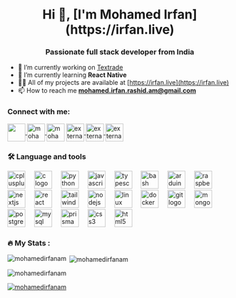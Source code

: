 <h1 align="center">Hi 👋, [I'm Mohamed Irfan](https://irfan.live)</h1>
<h3 align="center">Passionate full stack developer from India</h3>

- 🔭 I’m currently working on [Textrade](https://github.com/mohamedirfanam/aleph-zero)
- 🌱 I’m currently learning **React Native**
- 👨‍💻 All of my projects are available at [https://irfan.live](https://irfan.live)
- 📫 How to reach me **mohamed.irfan.rashid.am@gmail.com**

<h3 align="left">Connect with me:</h3>
<p align="left">
    <a href="https://twitter.com/mohamedirfanam" target="blank">
        <img align="center" src="https://img.icons8.com/color/96/twitter--v1.png" height="40" width="40" />
    </a>
    <a href="https://linkedin.com/in/mohamedirfanam" target="blank">
        <img align="center" src="https://img.icons8.com/color/96/linkedin.png" alt="mohamedirfanam" height="40" width="40" />
    </a>
    <a href="https://www.codechef.com/users/mohamedirfan" target="blank"><img align="center" src="https://img.icons8.com/plasticine/100/codechef.png" alt="mohamedirfan" height="40" width="40" /></a>
    <a href="https://www.hackerrank.com/irfan_" target="blank">
        <img align="center" src="https://img.icons8.com/external-tal-revivo-filled-tal-revivo/96/external-hackerrank-is-a-technology-company-that-focuses-on-competitive-programming-logo-filled-tal-revivo.png" alt="external-hackerrank-is-a-technology-company-that-focuses-on-competitive-programming-logo-filled-tal-revivo" alt="irfan_" height="40" width="40" />
    </a>
    <a href="https://codeforces.com/profile/irfan_" target="blank">
        <img align="center" src="https://img.icons8.com/external-tal-revivo-color-tal-revivo/96/external-codeforces-programming-competitions-and-contests-programming-community-logo-color-tal-revivo.png" alt="external-codeforces-programming-competitions-and-contests-programming-community-logo-color-tal-revivo" alt="irfan_" height="40" width="40" />
    </a>
    <a href="https://www.leetcode.com/irfan_" target="blank">
        <img align="center" src="https://img.icons8.com/external-tal-revivo-color-tal-revivo/96/external-level-up-your-coding-skills-and-quickly-land-a-job-logo-color-tal-revivo.png" alt="external-level-up-your-coding-skills-and-quickly-land-a-job-logo-color-tal-revivo" alt="irfan_" height="40" width="40" />
    </a>
</p>


<h3 align="left">🛠 Language and tools</h3>

<div align="left">
  <img src="https://cdn.jsdelivr.net/gh/devicons/devicon/icons/cplusplus/cplusplus-original.svg" height="40" alt="cplusplus logo"  />
  <img width="12" />
  <img src="https://cdn.jsdelivr.net/gh/devicons/devicon/icons/c/c-original.svg" height="40" alt="c logo"  />
  <img width="12" />
  <img src="https://cdn.jsdelivr.net/gh/devicons/devicon/icons/python/python-original.svg" height="40" alt="python logo"  />
  <img width="12" />
  <img src="https://cdn.jsdelivr.net/gh/devicons/devicon/icons/javascript/javascript-original.svg" height="40" alt="javascript logo"  />
  <img width="12" />
  <img src="https://cdn.jsdelivr.net/gh/devicons/devicon/icons/typescript/typescript-original.svg" height="40" alt="typescript logo"  />
  <img width="12" />
  <img src="https://cdn.jsdelivr.net/gh/devicons/devicon/icons/bash/bash-original.svg" height="40" alt="bash logo"  />
  <img width="12" />
  <img src="https://cdn.jsdelivr.net/gh/devicons/devicon/icons/arduino/arduino-original.svg" height="40" alt="arduino logo"  />
  <img width="12" />
  <img src="https://cdn.jsdelivr.net/gh/devicons/devicon/icons/raspberrypi/raspberrypi-original.svg" height="40" alt="raspberrypi logo"  />
  <img width="12" />
  <img src="https://skillicons.dev/icons?i=nextjs" height="40" alt="nextjs logo"  />
  <img width="12" />
  <img src="https://cdn.jsdelivr.net/gh/devicons/devicon/icons/react/react-original.svg" height="40" alt="react logo"  />
  <img width="12" />
  <img src="https://skillicons.dev/icons?i=tailwind" height="40" alt="tailwindcss logo"  />
  <img width="12" />
  <img src="https://cdn.simpleicons.org/nodedotjs/339933" height="40" alt="nodejs logo"  />
  <img width="12" />
  <img src="https://skillicons.dev/icons?i=linux" height="40" alt="linux logo"  />
  <img width="12" />
  <img src="https://cdn.simpleicons.org/docker/2496ED" height="40" alt="docker logo"  />
  <img width="12" />
  <img src="https://cdn.jsdelivr.net/gh/devicons/devicon/icons/git/git-original.svg" height="40" alt="git logo"  />
  <img width="12" />
  <img src="https://cdn.simpleicons.org/mongodb/47A248" height="40" alt="mongodb logo"  />
  <img width="12" />
  <img src="https://cdn.jsdelivr.net/gh/devicons/devicon/icons/postgresql/postgresql-original.svg" height="40" alt="postgresql logo"  />
  <img width="12" />
  <img src="https://cdn.jsdelivr.net/gh/devicons/devicon/icons/mysql/mysql-original.svg" height="40" alt="mysql logo"  />
  <img width="12" />
  <img src="https://cdn.simpleicons.org/prisma/2D3748" height="40" alt="prisma logo"  />
  <img width="12" />
  <img src="https://cdn.simpleicons.org/css3/1572B6" height="40" alt="css3 logo"  />
  <img width="12" />
  <img src="https://cdn.simpleicons.org/html5/E34F26" height="40" alt="html5 logo"  />
</div>

<h3 align="left">🔥   My Stats :</h3>


<p><img align="left" src="https://github-readme-stats.vercel.app/api/top-langs?username=mohamedirfanam&show_icons=true&locale=en&layout=compact" alt="mohamedirfanam" /></p>

<p>&nbsp;<img align="center" src="https://github-readme-stats.vercel.app/api?username=mohamedirfanam&show_icons=true&locale=en" alt="mohamedirfanam" /></p>

<p><img align="center" src="https://github-readme-streak-stats.herokuapp.com/?user=mohamedirfanam&" alt="mohamedirfanam" /></p>

<p align="left">
    <a href="https://github.com/ryo-ma/github-profile-trophy"><img src="https://github-profile-trophy.vercel.app/?username=mohamedirfanam" alt="mohamedirfanam" /></a>
</p>

